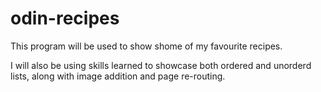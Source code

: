 # odin-recipes
This program will be used to show shome of my favourite recipes.

I will also be using skills learned to showcase both ordered and unorderd lists, along with image addition and page re-routing. 